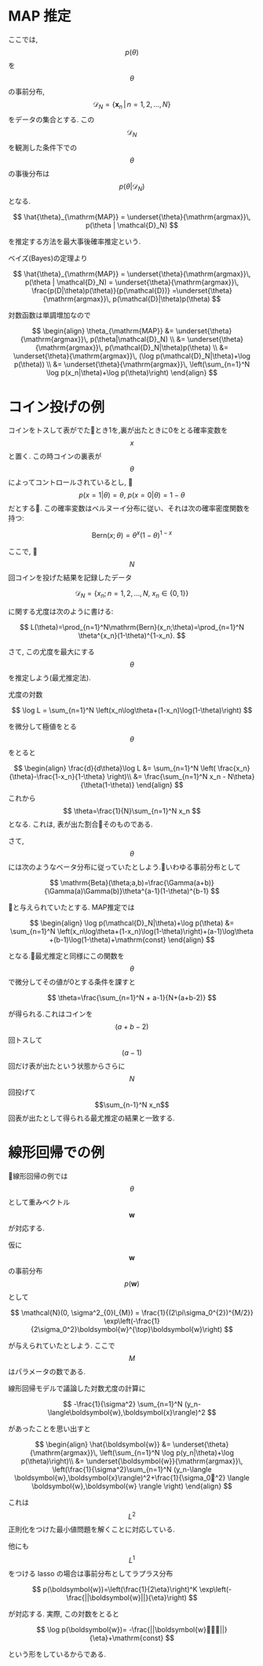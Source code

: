 # MAP 推定

ここでは, $$p(\theta)$$ を $$\theta$$ の事前分布, $$\mathcal{D}_N=\{\boldsymbol{x}_n\, |\, n=1,2,\dots,N\}$$ をデータの集合とする. この $$\mathcal{D}_N$$ を観測した条件下での $$\theta$$ の事後分布は $$p(\theta|\mathcal{D}_N)$$ となる.

$$
\hat{\theta}_{\mathrm{MAP}} = \underset{\theta}{\mathrm{argmax}}\, p(\theta | \mathcal{D}_N)
$$

を推定する方法を最大事後確率推定という.

ベイズ(Bayes)の定理より

$$
\hat{\theta}_{\mathrm{MAP}} = \underset{\theta}{\mathrm{argmax}}\, p(\theta | \mathcal{D}_N) = \underset{\theta}{\mathrm{argmax}}\, \frac{p(D|\theta)p(\theta)}{p(\mathcal{D})}
=\underset{\theta}{\mathrm{argmax}}\, p(\mathcal{D}|\theta)p(\theta)
$$

対数函数は単調増加なので

$$
\begin{align}
\theta_{\mathrm{MAP}}
&=
\underset{\theta}{\mathrm{argmax}}\, p(\theta|\mathcal{D}_N) \\
&=
\underset{\theta}{\mathrm{argmax}}\,
p(\mathcal{D}_N|\theta)p(\theta) \\
&=
\underset{\theta}{\mathrm{argmax}}\,
(\log p(\mathcal{D}_N|\theta)+\log p(\theta)) \\
&=
\underset{\theta}{\mathrm{argmax}}\,
\left(\sum_{n=1}^N \log p(x_n|\theta)+\log p(\theta)\right)
\end{align}
$$

# コイン投げの例

コインをトスして表がでたとき1を,裏が出たときに0をとる確率変数を $$x$$ と置く. この時コインの裏表が $$\theta$$ によってコントロールされているとし, $$p(x=1|\theta)=\theta,\ p(x=0|\theta)=1-\theta$$ だとする. この確率変数はベルヌーイ分布に従い、それは次の確率密度関数を持つ:

$$
\mathrm{Bern}(x;\theta)=\theta^x(1-\theta)^{1-x}
$$

ここで, $$N$$ 回コインを投げた結果を記録したデータ

$$
\mathcal{D}_N=\{x_n;n=1,2,\dots,N,\ x_n\in \{0,1\}\}
$$

に関する尤度は次のように書ける:

$$
L(\theta)=\prod_{n=1}^N\mathrm{Bern}(x_n;\theta)=\prod_{n=1}^N \theta^{x_n}(1-\theta)^{1-x_n}.
$$

さて, この尤度を最大にする $$\theta$$ を推定しよう(最尤推定法).

尤度の対数

$$
\log L = \sum_{n=1}^N \left(x_n\log\theta+(1-x_n)\log(1-\theta)\right)
$$

を微分して極値をとる $$\theta$$ をとると

$$
\begin{align}
\frac{d}{d\theta}\log L
&=
\sum_{n=1}^N
\left(
    \frac{x_n}{\theta}-\frac{1-x_n}{1-\theta}
\right)\\
&=
\frac{\sum_{n=1}^N x_n - N\theta}{\theta(1-\theta)}
\end{align}
$$
これから
$$
\theta=\frac{1}{N}\sum_{n=1}^N x_n
$$
となる. これは, 表が出た割合そのものである.

さて, $$\theta$$ には次のようなベータ分布に従っていたとしよう.いわゆる事前分布として

$$
\mathrm{Beta}(\theta;a,b)=\frac{\Gamma(a+b)}{\Gamma(a)\Gamma(b)}\theta^{a-1}(1-\theta)^{b-1}
$$

と与えられていたとする. MAP推定では

$$
\begin{align}
\log p(\mathcal{D}_N|\theta)+\log p(\theta)
&=
\sum_{n=1}^N \left(x_n\log\theta+(1-x_n)\log(1-\theta)\right)+(a-1)\log\theta +(b-1)\log(1-\theta)+\mathrm{const}
\end{align}
$$

となる.最尤推定と同様にこの関数を $$\theta$$ で微分してその値が0とする条件を課すと

$$
\theta=\frac{\sum_{n=1}^N + a-1}{N+(a+b-2)}
$$

が得られる.これはコインを $$(a+b-2)$$ 回トスして $$(a-1)$$ 回だけ表が出たという状態からさらに $$N$$ 回投げて $$\sum_{n-1}^N x_n$$ 回表が出たとして得られる最尤推定の結果と一致する.



# 線形回帰での例

線形回帰の例では $$\theta$$ として重みベクトル $$\boldsymbol{w}$$ が対応する.

仮に $$\boldsymbol{w}$$ の事前分布 $$p(\boldsymbol{w})$$ として

$$
\mathcal{N}(0, \sigma^2_{0}I_{M}) = \frac{1}{(2\pi\sigma_0^{2})^{M/2}} \exp\left(-\frac{1}{2\sigma_0^2}\boldsymbol{w}^{\top}\boldsymbol{w}\right)
$$

が与えられていたとしよう. ここで $$M$$ はパラメータの数である.

線形回帰モデルで議論した対数尤度の計算に

$$
-\frac{1}{\sigma^2} \sum_{n=1}^N (y_n-\langle\boldsymbol{w},\boldsymbol{x}\rangle)^2
$$

があったことを思い出すと

$$
\begin{align}
\hat{\boldsymbol{w}}
&=
\underset{\theta}{\mathrm{argmax}}\,
\left(\sum_{n=1}^N \log p(y_n|\theta)+\log p(\theta)\right)\\
&=
\underset{\boldsymbol{w}}{\mathrm{argmax}}\,
\left(\frac{1}{\sigma^2}\sum_{n=1}^N (y_n-\langle \boldsymbol{w},\boldsymbol{x}\rangle)^2+\frac{1}{\sigma_0^2}
\langle
\boldsymbol{w},\boldsymbol{w}
\rangle
\right)
\end{align}
$$

これは $$L^2$$ 正則化をつけた最小値問題を解くことに対応している.

他にも $$L^1$$ をつける lasso の場合は事前分布としてラプラス分布

$$
p(\boldsymbol{w})=\left(\frac{1}{2\eta}\right)^K \exp\left(-\frac{||\boldsymbol{w}||}{\eta}\right)
$$

が対応する. 実際, この対数をとると

$$
\log p(\boldsymbol{w})= -\frac{||\boldsymbol{w}||}{\eta}+\mathrm{const}
$$

という形をしているからである.
